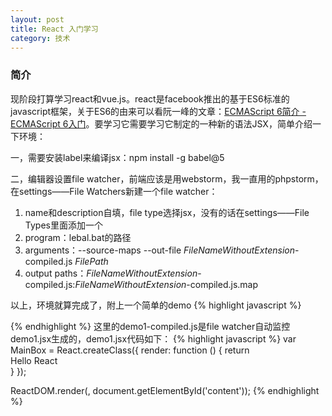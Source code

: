 ```yaml
---
layout: post
title: React 入门学习
category: 技术
---
```


### 简介
现阶段打算学习react和vue.js。react是facebook推出的基于ES6标准的javascript框架，关于ES6的由来可以看阮一峰的文章：[ECMAScript 6简介 - ECMAScript 6入门](http://es6.ruanyifeng.com/#docs/intro#ECMAScript%E7%9A%84%E5%8E%86%E5%8F%B2)。要学习它需要学习它制定的一种新的语法JSX，简单介绍一下环境：

一，需要安装label来编译jsx：npm install -g babel@5

二，编辑器设置file watcher，前端应该是用webstorm，我一直用的phpstorm，在settings——File Watchers新建一个file watcher：

1. name和description自填，file type选择jsx，没有的话在settings——File Types里面添加一个
2. program：lebal.bat的路径
3. arguments：--source-maps --out-file $FileNameWithoutExtension$-compiled.js $FilePath$
4. output paths：$FileNameWithoutExtension$-compiled.js:$FileNameWithoutExtension$-compiled.js.map

以上，环境就算完成了，附上一个简单的demo
{% highlight javascript %}
<!DOCTYPE html>
<html>
<head>
    <meta charset="UTF-8">
    <title>Title</title>
</head>
<body>
<div id="content"></div>
<!--[if lt IE 9]>
    <script src="//cdn.bootcss.com/es5-shim/4.4.1/es5-shim.js"></script>
    <script src="//cdn.bootcss.com/es5-shim/4.4.1/es5-sham.js"></script>
<![endif]-->
<script src="lib/react-with-addons.js"></script>
<script src="lib/react-dom.js"></script>
<script src="demo1-compiled.js"></script>
</body>
</html>
{% endhighlight %}
这里的demo1-compiled.js是file watcher自动监控demo1.jsx生成的，demo1.jsx代码如下：
{% highlight javascript %}
var MainBox = React.createClass({
    render: function () {
        return <div>Hello React</div>
    }
});

ReactDOM.render(<MainBox/>, document.getElementById('content'));
{% endhighlight %}
